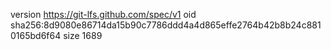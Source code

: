 version https://git-lfs.github.com/spec/v1
oid sha256:8d9080e86714da15b90c7786ddd4a4d865effe2764b42b8b24c8810165bd6f64
size 1689
